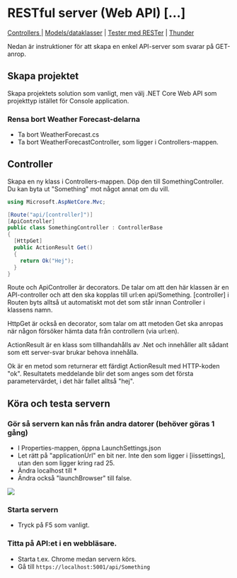 # RESTful server (Web API) \[…]

[Controllers ](controllers.md)| [Models/dataklasser](models.md) | [Tester med RESTer](tester-med-rester.md) | [Thunder](../thunder.md)

Nedan är instruktioner för att skapa en enkel API-server som svarar på GET-anrop.

## Skapa projektet

Skapa projektets solution som vanligt, men välj .NET Core Web API som projekttyp istället för Console application.

### Rensa bort Weather Forecast-delarna

* Ta bort WeatherForecast.cs
* Ta bort WeatherForecastController, som ligger i Controllers-mappen.

## Controller

Skapa en ny klass i Controllers-mappen. Döp den till SomethingController. Du kan byta ut "Something" mot något annat om du vill.

```csharp
using Microsoft.AspNetCore.Mvc;

[Route("api/[controller]")]
[ApiController]
public class SomethingController : ControllerBase
{
  [HttpGet]
  public ActionResult Get()
  {
    return Ok("Hej");
  }
}
```

Route och ApiController är decorators. De talar om att den här klassen är en API-controller och att den ska kopplas till url:en api/Something. \[controller] i Routen byts alltså ut automatiskt mot det som står innan Controller i klassens namn.

HttpGet är också en decorator, som talar om att metoden Get ska anropas när någon försöker hämta data från controllern (via url:en).

ActionResult är en klass som tillhandahålls av .Net och innehåller allt sådant som ett server-svar brukar behova innehålla.

Ok är en metod som returnerar ett färdigt ActionResult med HTTP-koden "ok". Resultatets meddelande blir det som anges som det första parametervärdet, i det här fallet alltså "hej".

## Köra och testa servern

### Gör så servern kan nås från andra datorer (behöver göras 1 gång)

* I Properties-mappen, öppna LaunchSettings.json
* Let rätt på "applicationUrl" en bit ner. Inte den som ligger i \[iissettings], utan den som ligger kring rad 25.
* Ändra localhost till \*
* Ändra också "launchBrowser" till false.

![](../../../images/image-5.png)

### Starta servern

* Tryck på F5 som vanligt.

### Titta på API:et i en webbläsare.

* Starta t.ex. Chrome medan servern körs.
* Gå till `https://localhost:5001/api/Something`
